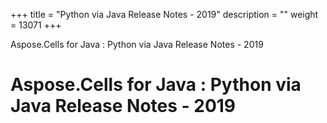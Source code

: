 +++
title = "Python via Java Release Notes - 2019" 
description = "" 
weight = 13071 
+++

Aspose.Cells for Java : Python via Java Release Notes - 2019  

# Aspose.Cells for Java : Python via Java Release Notes - 2019


